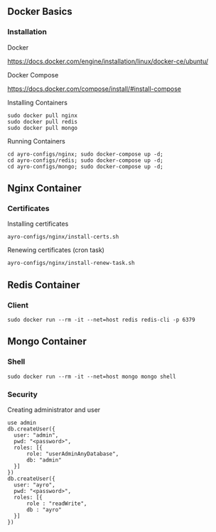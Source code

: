 ## Docker Basics ##

### Installation ###

Docker

https://docs.docker.com/engine/installation/linux/docker-ce/ubuntu/

Docker Compose

https://docs.docker.com/compose/install/#install-compose

Installing Containers
````
sudo docker pull nginx
sudo docker pull redis
sudo docker pull mongo
````

Running Containers
````
cd ayro-configs/nginx; sudo docker-compose up -d;
cd ayro-configs/redis; sudo docker-compose up -d;
cd ayro-configs/mongo; sudo docker-compose up -d;
````

## Nginx Container ##

### Certificates ###

Installing certificates
````
ayro-configs/nginx/install-certs.sh
````

Renewing certificates (cron task)
````
ayro-configs/nginx/install-renew-task.sh
````

## Redis Container ##

### Client ###

````
sudo docker run --rm -it --net=host redis redis-cli -p 6379
````

## Mongo Container ##

### Shell ###

````
sudo docker run --rm -it --net=host mongo mongo shell
````

### Security ###

Creating administrator and user
````
use admin
db.createUser({
  user: "admin",
  pwd: "<password>",
  roles: [{
      role: "userAdminAnyDatabase",
      db: "admin"
  }]
})
db.createUser({
  user: "ayro",
  pwd: "<password>",
  roles: [{
      role : "readWrite",
      db : "ayro"
  }]
})
````